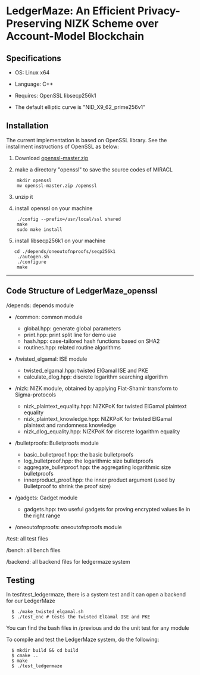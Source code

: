 # LedgerMaze: An Efficient Privacy-Preserving NIZK Scheme over Account-Model Blockchain
## Specifications

- OS: Linux x64

- Language: C++

- Requires: OpenSSL libsecp256k1

- The default elliptic curve is "NID_X9_62_prime256v1"


## Installation

The current implementation is based on OpenSSL library. See the installment instructions of OpenSSL as below:  

1. Download [openssl-master.zip](https://github.com/openssl/openssl.git)

2. make a directory "openssl" to save the source codes of MIRACL

```
    mkdir openssl
    mv openssl-master.zip /openssl
```

3. unzip it

4. install openssl on your machine

```
    ./config --prefix=/usr/local/ssl shared
    make 
    sudo make install
```
5. install libsecp256k1 on your machine

```
   cd ./depends/oneoutofnproofs/secp256k1
    ./autogen.sh
    ./configure
    make 
```

---

## Code Structure of LedgerMaze_openssl

/depends: depends module

- /common: common module 
  * global.hpp: generate global parameters
  * print.hpp: print split line for demo use
  * hash.hpp: case-tailored hash functions based on SHA2
  * routines.hpp: related routine algorithms

- /twisted_elgamal: ISE module
  * twisted_elgamal.hpp: twisted ElGamal ISE and PKE  
  * calculate_dlog.hpp: discrete logarithm searching algorithm

- /nizk: NIZK module, obtained by applying Fiat-Shamir transform to Sigma-protocols  
  * nizk_plaintext_equality.hpp: NIZKPoK for twisted ElGamal plaintext equality
  * nizk_plaintext_knowledge.hpp: NIZKPoK for twisted ElGamal plaintext and randomness knowledge
  * nizk_dlog_equality.hpp: NIZKPoK for discrete logarithm equality

- /bulletproofs: Bulletproofs module
  * basic_bulletproof.hpp: the basic bulletproofs
  * log_bulletproof.hpp: the logarithmic size bulletproofs
  * aggregate_bulletproof.hpp: the aggregating logarithmic size bulletproofs
  * innerproduct_proof.hpp: the inner product argument (used by Bulletproof to shrink the proof size) 

- /gadgets: Gadget module
  * gadgets.hpp: two useful gadgets for proving encrypted values lie in the right range

- /oneoutofnproofs: oneoutofnproofs module

/test: all test files

/bench: all bench files

/backend: all backend files for ledgermaze system

## Testing

In test\test_ledgermaze, there is a system test and it can open a backend for our LedgerMaze

```
  $ ./make_twisted_elgamal.sh
  $ ./test_enc # tests the twisted ElGamal ISE and PKE
```
You can find the bash files in /previous and do the unit test for any module

To compile and test the LedgerMaze system, do the following: 

```
  $ mkdir build && cd build
  $ cmake ..
  $ make
  $ ./test_ledgermaze
```
